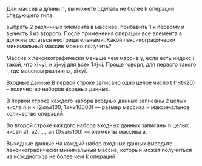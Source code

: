 Дан массив a длины n, вы можете сделать не более k операций следующего типа:

выбрать 2 различных элемента в массиве, прибавить 1 к первому и вычесть 1 из второго. После применения операции все элемента a должны остаться неотрицательными.
Какой лексикографически минимальный массив можно получить?

Массив x лексикографически меньше чем массив y, если есть индекс i такой, что xi<yi, и xj=yj для всех 1≤j<i. Проще говоря, для первого такого i, где массивы различны, xi<yi.

Входные данные
В первой строке записано одно целое число t (1≤t≤20) – количество наборов входных данных.

В первой строке каждого набора входных данных записаны 2 целых числа n и k (2≤n≤100, 1≤k≤10000) — размер массива и максимальное количество операций.

Во второй строке каждого набора входных данных записаны n целых чисел a1, a2, …, an (0≤ai≤100) — элементы массива a.

Выходные данные
На каждый набор входных данных выведите лексикографически минимальный массив, который может получиться из исходного за не более чем k операций.